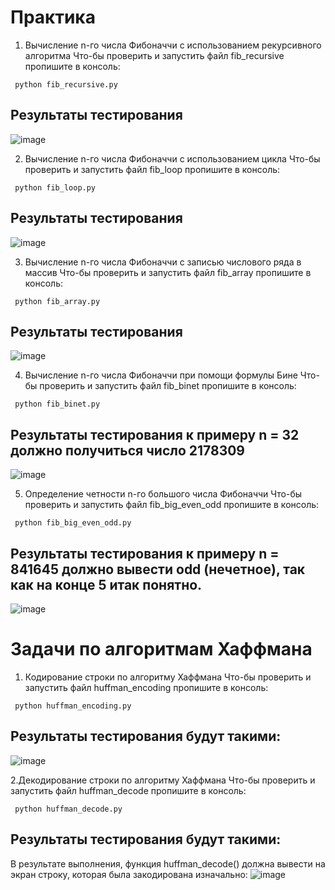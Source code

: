 # Практика 
1. Вычисление n-го числа Фибоначчи с использованием рекурсивного алгоритма
Что-бы проверить и запустить файл fib_recursive пропишите в консоль:
```Mysql
 python fib_recursive.py
```
## Результаты тестирования 
![image](https://github.com/user-attachments/assets/9af60bfb-c12c-4b38-b30b-3091a9e3e492)

2. Вычисление n-го числа Фибоначчи с использованием цикла
Что-бы проверить и запустить файл fib_loop пропишите в консоль:
```Mysql
 python fib_loop.py
```
## Результаты тестирования 
![image](https://github.com/user-attachments/assets/e3a9b12b-858a-41cb-a60b-64baa34ff255)

3. Вычисление n-го числа Фибоначчи с записью числового ряда в массив
Что-бы проверить и запустить файл fib_array пропишите в консоль:
```Mysql
 python fib_array.py
```
## Результаты тестирования 
![image](https://github.com/user-attachments/assets/bea32740-8b31-427b-ae88-2272e8a29675)

4. Вычисление n-го числа Фибоначчи при помощи формулы Бине
Что-бы проверить и запустить файл fib_binet пропишите в консоль:
```Mysql
 python fib_binet.py
```
## Результаты тестирования к примеру n = 32 должно получиться число 2178309
![image](https://github.com/user-attachments/assets/77776f2a-4986-46b2-afee-e616e6f083fd)

5. Определение четности n-го большого числа Фибоначчи
Что-бы проверить и запустить файл fib_big_even_odd пропишите в консоль:
```Mysql
 python fib_big_even_odd.py
```
## Результаты тестирования к примеру n = 841645 должно вывести odd (нечетное), так как на конце 5 итак понятно.
![image](https://github.com/user-attachments/assets/8461b42f-1cd9-424d-903e-6bee10b54ef6)

# Задачи по алгоритмам Хаффмана
1. Кодирование строки по алгоритму Хаффмана
Что-бы проверить и запустить файл huffman_encoding пропишите в консоль:
```Mysql
 python huffman_encoding.py
```
## Результаты тестирования будут такими:
![image](https://github.com/user-attachments/assets/9a17c725-f1e1-483e-86b8-08c9735f899e)

2.Декодирование строки по алгоритму Хаффмана
Что-бы проверить и запустить файл huffman_decode пропишите в консоль:
```Mysql
 python huffman_decode.py
```
## Результаты тестирования будут такими:
В результате выполнения, функция huffman_decode() должна вывести на экран строку, которая была закодирована изначально:
![image](https://github.com/user-attachments/assets/b27b0918-3582-40c0-aeea-0b676ca1173a)















